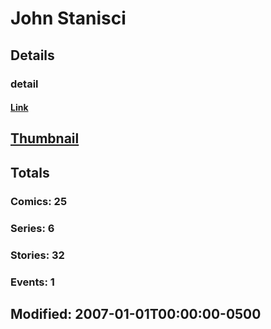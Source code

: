 # John  Stanisci 
## Details
### detail
#### [Link](http://marvel.com/comics/creators/914/john_stanisci?utm_campaign=apiRef&utm_source=225578a89fc76f3d20fbffda5d17a88d)
## [Thumbnail](http://i.annihil.us/u/prod/marvel/i/mg/b/40/image_not_available.jpg)
## Totals
### Comics: 25
### Series: 6
### Stories: 32
### Events: 1
## Modified: 2007-01-01T00:00:00-0500